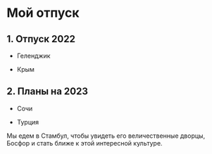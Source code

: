# Мой отпуск

## 1. Отпуск 2022

* Геленджик

* Крым

## 2.  Планы на 2023

* Сочи

* Турция

Мы едем в Стамбул, чтобы увидеть его величественные дворцы, Босфор и стать ближе к этой интересной культуре.
